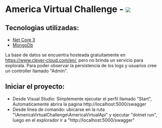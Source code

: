 # America Virtual Challenge - ![](https://www.americavirtualsa.com/favicon-32x32.png)


## **Tecnologias utilizadas:**

* [Net Core 3](https://dotnet.microsoft.com/download/dotnet-core/3.0)
* [MongoDb](https://www.mongodb.com/es)

La base de datos se encuentra hosteada gratuitamente en https://www.clever-cloud.com/en/, pero no brinda un servicio para explorala.
Para poder observar la persistencia de los logs y usuarios cree un controller llamado "Admin".

## **Iniciar el proyecto:**
* Desde Visual Studio: Simplemente ejecutar el perfil llamado "Start", Automaticamente abrira la pagina http://localhost:5000/swagger
* Desde linea de comando: ubicarse en la ruta "\AmericaVirtualChallenge\AmericaVirtualApi\" y ejecutar "dotnet run", luego en el explorador ir a "http://localhost:5000/swagger"